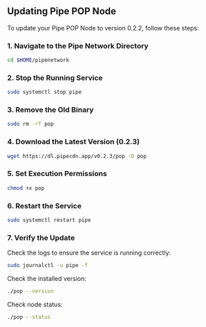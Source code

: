 
## Updating Pipe POP Node

To update your Pipe POP Node to version 0.2.2, follow these steps:

### 1. Navigate to the Pipe Network Directory
```bash
cd $HOME/pipenetwork
```

### 2. Stop the Running Service
```bash
sudo systemctl stop pipe
```

### 3. Remove the Old Binary
```bash
sudo rm -rf pop
```

### 4. Download the Latest Version (0.2.3)
```bash
wget https://dl.pipecdn.app/v0.2.3/pop -O pop
```

### 5. Set Execution Permissions
```bash
chmod +x pop
```

### 6. Restart the Service
```bash
sudo systemctl restart pipe
```

### 7. Verify the Update
Check the logs to ensure the service is running correctly:
```bash
sudo journalctl -u pipe -f
```

Check the installed version:
```bash
./pop --version
```

Check node status:
```bash
./pop --status
```
